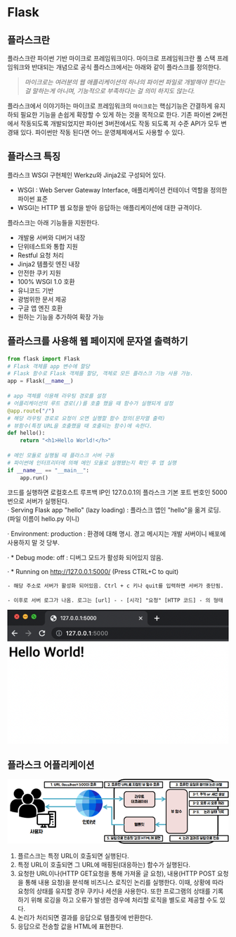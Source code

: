 # Flask

## 플라스크란

플라스크란 파이썬 기반 마이크로 프레임워크이다. 마이크로 프레임워크란 풀 스택 프레임워크와 반대되는 개념으로 공식 플라스크에서는 아래와 같이 플라스크를 정의한다.  
> *마이크로는 여러분의 웹 애플리케이션의 하나의 파이썬 파일로 개발해야 한다는 걸 말하는게 아니며, 기능적으로 부족하다는 걸 의미 하지도 않는다.*

플라스크에서 이야기하는 마이크로 프레임워크의 `마이크로`는 핵심기능은 간결하게 유지하되 필요한 기능을 손쉽게 확장할 수 있게 하는 것을 목적으로 한다.   기존 파이썬 2버전에서 작동되도록 개발되었지만 파이썬 3버전에서도 작동 되도록 저 수준 API가 모두 변경돼 있다. 파이썬만 작동 된다면 어느 운영체제에서도 사용할 수 있다.

## 플라스크 특징
플라스크 WSGI 구현체인 Werkzu와 Jinja2로 구성되어 있다. 
- WSGI : Web Server Gateway Interface, 애플리케이션 컨테이너 역할을 정의한 파이썬 표준
- WSGI는 HTTP 웹 요청을 받아 응답하는 애플리케이션에 대한 규격이다.  

플라스크는 아래 기능들을 지원한다.
- 개발용 서버와 디버거 내장
- 단위테스트와 통합 지원
- Restful 요청 처리
- Jinja2 템플릿 엔진 내장
- 안전한 쿠키 지원
- 100% WSGI 1.0 호환
- 유니코드 기반
- 광범위한 문서 제공
- 구글 앱 엔진 호환
- 원하는 기능을 추가하여 확장 가능

## 플라스크를 사용해 웹 페이지에 문자열 출력하기 

```python
from flask import Flask
# Flask 객체를 app 변수에 할당
# Flask 함수로 Flask 객체를 할당, 객체로 모든 플라스크 기능 사용 가능.
app = Flask(__name__)

# app 객체를 이용해 라우팅 경로를 설정
# 어플리케이션의 루트 경로(/)를 호출 했을 때 함수가 실행되게 설정
@app.route("/")
# 해당 라우팅 경로로 요청이 오면 실행할 함수 정의(문자열 출력)
# 뷰함수(특정 URL을 호출했을 때 호출되는 함수)에 속한다.
def hello():
	return "<h1>Hello World!</h>"

# 메인 모듈로 실행될 때 플라스크 서버 구동
# 파이썬에 인터프리터에 의해 메인 모듈로 실행됐는지 확인 후 앱 실행
if __name__ == "__main__":
	app.run()
```
코드를 실행하면 로컬호스트 루프백 IP인 127.0.0.1의 플라스크 기본 포트 번호인 5000번으로 서버가 실행된다.  
 · Serving Flask app "hello" (lazy loading) : 플라스크 앱인 "hello"을 옮겨 로딩. (파일 이름이 hello.py 이니)

  · Environment: production : 환경에 대해 명시. 경고 메시지는 개발 서버이니 배포에 사용하지 말 것 당부.

  · * Debug mode: off : 디버그 모드가 활성화 되어있지 않음.

  · * Running on http://127.0.0.1:5000/ (Press CTRL+C to quit) 

    - 해당 주소로 서버가 활성화 되어있음. Ctrl + c 키나 quit를 입력하면 서버가 중단됨.

    - 이후로 서버 로그가 나옴. 로그는 [url] - - [시각] "요청" [HTTP 코드] - 의 형태

!['hello_word'](images/hello.png)

## 플라스크 어플리케이션
![플라스크어플리케이션](images/flask_application.png)
1. 플르스크는 특정 URL이 호출되면 실행된다.
2. 특정 URL이 호출되면 그 URL에 매핑된(대응하는) 함수가 실행된다. 
3. 요청한 URL이나(HTTP GET요청을 통해 가져올 글 요청), 내용(HTTP POST 요청을 통해 내용 요청)을 분석해 비즈니스 로직인 논리를 실행한다.  이때, 상황에 따라 요청의 상태를 유지할 경우 쿠키나 세션을 사용한다. 또한 프로그램의 상태를 기록하기 위해 로깅을 하고 오류가 발생한 경우에 처리할 로직을 별도로 제공할 수도 있다.  
4. 논리가 처리되면 결과를 응답으로 템플릿에 반환한다.
5. 응답으로 전송할 값을 HTML에 표현한다. 